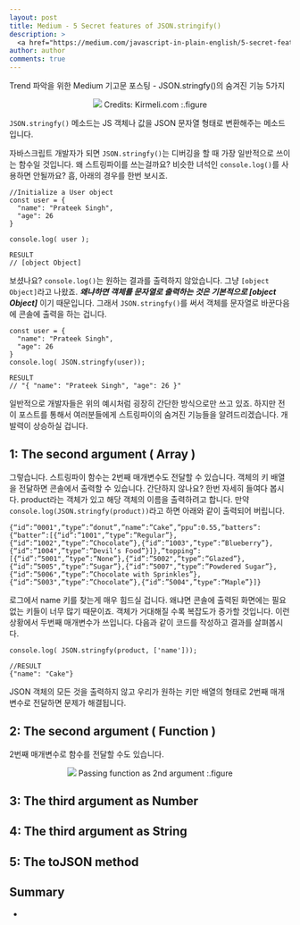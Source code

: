 ```yaml
---
layout: post
title: Medium - 5 Secret features of JSON.stringify()
description: >
  <a href="https://medium.com/javascript-in-plain-english/5-secret-features-of-json-stringify-c699340f9f27"> 원문 - Prateek Singh </a>
author: author
comments: true
---
```


Trend 파악을 위한 Medium 기고문 포스팅 - JSON.stringfy()의 숨겨진 기능 5가지

<center>
<img src="https://miro.medium.com/max/700/1*aQy1TrGzC_n_UC0j9hXBbw.jpeg"/>
Credits: Kirmeli.com
:.figure
</center>

`JSON.stringfy()` 메소드는 JS 객체나 값을 JSON 문자열 형태로 변환해주는 메소드 입니다.

자바스크립트 개발자가 되면 `JSON.stringfy()`는 디버깅을 할 때 가장 일반적으로 쓰이는 함수일 것입니다. 왜 스트링파이를 쓰는걸까요? 비슷한 녀석인 `console.log()`를 사용하면 안될까요? 흠, 아래의 경우를 한번 보시죠.

```
//Initialize a User object
const user = {
  "name": "Prateek Singh",
  "age": 26
}

console.log( user );

RESULT
// [object Object]
```

보셨나요? `console.log()`는 원하는 결과를 출력하지 않았습니다. 그냥 `[object Object]`라고 나왔죠. ***왜냐하면 객체를 문자열로 출력하는 것은 기본적으로 [object Object]*** 이기 때문입니다. 그래서 `JSON.stringfy()`를 써서 객체를 문자열로 바꾼다음에 콘솔에 출력을 하는 겁니다.

```
const user = {
  "name": "Prateek Singh",
  "age": 26
}
console.log( JSON.stringfy(user));

RESULT
// "{ "name": "Prateek Singh", "age": 26 }"
```

일반적으로 개발자들은 위의 예시처럼 굉장히 간단한 방식으로만 쓰고 있죠. 하지만 전 이 포스트를 통해서 여러분들에게 스트링파이의 숨겨진 기능들을 알려드리겠습니다. 개발력이 상승하실 겁니다.

## 1: The second argument ( Array )

그렇습니다. 스트링파이 함수는 2번째 매개변수도 전달할 수 있습니다. 객체의 키 배열을 전달하면 콘솔에서 출력할 수 있습니다. 간단하지 않나요? 한번 자세히 들여다 봅시다. product라는 객체가 있고 해당 객체의 이름을 출력하려고 합니다. 만약 `console.log(JSON.stringfy(product))`라고 하면 아래와 같이 출력되어 버립니다.

```
{“id”:”0001",”type”:”donut”,”name”:”Cake”,”ppu”:0.55,”batters”:{“batter”:[{“id”:”1001",”type”:”Regular”},{“id”:”1002",”type”:”Chocolate”},{“id”:”1003",”type”:”Blueberry”},{“id”:”1004",”type”:”Devil’s Food”}]},”topping”:[{“id”:”5001",”type”:”None”},{“id”:”5002",”type”:”Glazed”},{“id”:”5005",”type”:”Sugar”},{“id”:”5007",”type”:”Powdered Sugar”},{“id”:”5006",”type”:”Chocolate with Sprinkles”},{“id”:”5003",”type”:”Chocolate”},{“id”:”5004",”type”:”Maple”}]}
```
로그에서 name 키를 찾는게 매우 힘드실 겁니다. 왜냐면 콘솔에 출력된 화면에는 필요없는 키들이 너무 많기 때문이죠. 객체가 거대해질 수록 복잡도가 증가할 것입니다. 이런 상황에서 두번째 매개변수가 쓰입니다. 다음과 같이 코드를 작성하고 결과를 살펴봅시다.
```
console.log( JSON.stringfy(product, ['name']));

//RESULT
{"name": "Cake"}
```

JSON 객체의 모든 것을 출력하지 않고 우리가 원하는 키만 배열의 형태로 2번째 매개변수로 전달하면 문제가 해결됩니다.

## 2: The second argument ( Function )

2번째 매개변수로 함수를 전달할 수도 있습니다.
<center>
<img src="https://miro.medium.com/max/350/1*V3EQcCdgRLDish8PkY0s5A.png"/>
Passing function as 2nd argument
:.figure
</center>

## 3: The third argument as Number

## 4: The third argument as String

## 5: The toJSON method

## Summary
*
